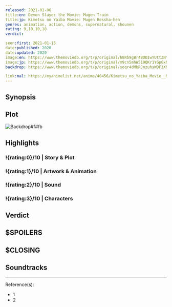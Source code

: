 ```yaml
---
released: 2021-01-06
title:en: Demon Slayer the Movie: Mugen Train
title:jp: Kimetsu no Yaiba Movie: Mugen Ressha-hen
genres: animation, action, demons, supernatural, shounen
rating: 9,10,10,10
verdict:

seen:first: 2021-01-15
date:published: 2020
date:updated: 2020
image:en: https://www.themoviedb.org/t/p/original/h8Rb9gBr48ODIwYUttZNYeMWeUU.jpg
image:jp: https://www.themoviedb.org/t/p/original/m9cn5mhW519QKr1YGpGxNWi98VJ.jpg
backdrop: https://www.themoviedb.org/t/p/original/xoqr4dMbRJnzuhsWDF3XNHQwJ9x.jpg

link:mal: https://myanimelist.net/anime/40456/Kimetsu_no_Yaiba_Movie__Mugen_Ressha-hen
---
```



## Synopsis

## Plot

![Backdrop#f#fb](link "Source: TMDB")

## Highlights

### !{rating:0}/10 | Story & Plot

### !{rating:1}/10 | Artwork & Animation

### !{rating:2}/10 | Sound

### !{rating:3}/10 | Characters

## Verdict

## $SPOILERS

## $CLOSING

## Soundtracks

***
Reference(s):

- 1
- 2
